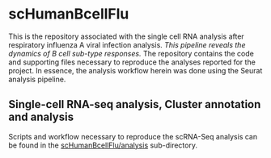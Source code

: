 # scHumanBcellFlu

This is the repository associated with the single cell RNA analysis after respiratory influenza A viral infection analysis. *This pipeline reveals the dynamics of B cell sub-type responses.* The repository contains the code and supporting files necessary to reproduce the analyses reported for the project. In essence, the analysis workflow herein was done using the Seurat analysis pipeline.

## Single-cell RNA-seq analysis, Cluster annotation and analysis

Scripts and workflow necessary to reproduce the scRNA-Seq analysis can be found in the [scHumanBcellFlu/analysis](https://github.com/HawaBioinformatics/scHumanBcellFlu/tree/main/analysis) sub-directory.
